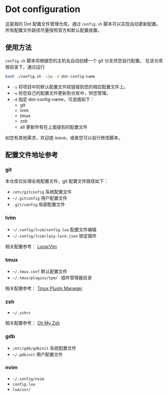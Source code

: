 # Dot configuration

这是我的 Dot 配置文件管理仓库。通过 `config.sh` 脚本可以实现自动更新配置。所有配置文件路径尽量按照官方和默认配置放置。

## 使用方法

`config.sh` 脚本将根据您的主机名自动创建一个 git 分支供您自行配置。
在该仓库根目录下，通过运行
```bash
bash ./config.sh -i|u -d dot-config-name
```
- `-i` 将项目中的默认配置文件软链接到您的相应配置文件上。
- `-u` 将您自己的配置文件更新到仓库中，供您管理。
- `-d` 指定 dot-config-name，可选值如下：
    - git
    - lvim
    - tmux
    - zsh
    - all 更新所有在上面提到的配置文件

如您有其他需求，欢迎提 issue，或者您可以自行修改脚本。

## 配置文件地址参考

### git

本仓库仅处理全局配置文件，git 配置文件路径如下：
- `/etc/gitconfig` 系统配置文件
- `~/.gitconfig` 用户配置文件
- `.git/config` 局部配置文件

### lvim

- `~/.config/lvim/config.lua` 配置文件编辑
- `~/.config/lvim/lazy-lock.json` 锁定插件

相关配置参考：
[LunarVim][lunarvim]

### tmux

- `~/.tmux.conf` 默认配置文件
- `~/.tmux/plugins/tpm/ ` 插件管理器目录

相关配置参考：
[Tmux Plugin Manager][tpm]

### zsh

- `~/.zshrc`

相关配置参考：
[Oh My Zsh][ohmyzsh]

### gdb

- `/etc/gdb/gdbinit` 系统配置文件
- `~/.gdbinit` 用户配置文件

### nvim

- `~/.config/nvim`
- `config.lua`
- `lua/usr/`

[lunarvim]: https://www.lunarvim.org/
[tpm]: https://github.com/tmux-plugins/tpm
[ohmyzsh]: https://ohmyz.sh/
